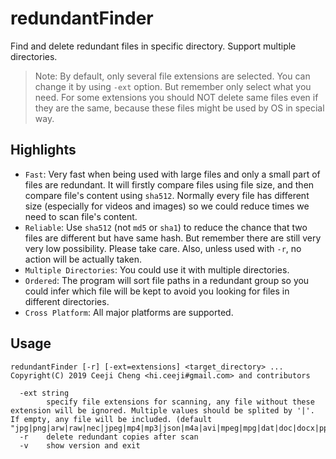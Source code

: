 # redundantFinder
Find and delete redundant files in specific directory. Support multiple directories.

> Note: By default, only several file extensions are selected. You can change it by using `-ext` option. But remember only select what you need. For some extensions you should NOT delete same files even if they are the same, because these files might be used by OS in special way.

## Highlights
- `Fast`: Very fast when being used with large files and only a small part of files are redundant. It will firstly compare files using file size, and then compare file's content using `sha512`. Normally every file has different size (especially for videos and images) so we could reduce times we need to scan file's content.
- `Reliable`: Use `sha512` (not `md5` or `sha1`) to reduce the chance that two files are different but have same hash. But remember there are still very very low possibility. Please take care. Also, unless used with `-r`, no action will be actually taken.
- `Multiple Directories`: You could use it with multiple directories.
- `Ordered`: The program will sort file paths in a redundant group so you could infer which file will be kept to avoid you looking for files in different directories.
- `Cross Platform`: All major platforms are supported.

## Usage

```shell
redundantFinder [-r] [-ext=extensions] <target_directory> ...
Copyright(C) 2019 Ceeji Cheng <hi.ceeji#gmail.com> and contributors

  -ext string
        specify file extensions for scanning, any file without these extension will be ignored. Multiple values should be splited by '|'. If empty, any file will be included. (default "jpg|png|arw|raw|nec|jpeg|mp4|mp3|json|m4a|avi|mpeg|mpg|dat|doc|docx|ppt|pptx|db|txt|zip|gz|bz|7z|tar|rar|bzip|iso|pkg|wav")
  -r    delete redundant copies after scan
  -v    show version and exit
```
